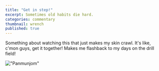 ```yaml
---
title: "Get in step!"
excerpt: Sometimes old habits die hard.
categories: commentary
thumbnail: wrench
published: true
---
```


Something about watching this that just makes my skin crawl. It's like, c'mon guys, get it together! Makes me flashback to my days on the drill field! 

!["Panmunjom"](/images/Panmunjom.gif)

